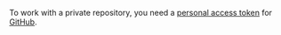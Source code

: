 To work with a private repository, you need a [personal access token](https://docs.github.com/en/authentication/keeping-your-account-and-data-secure/creating-a-personal-access-token#creating-a-token) for [GitHub](https://github.com/).
